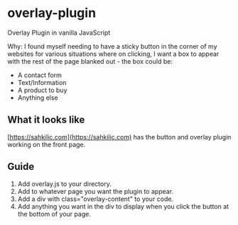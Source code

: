 # overlay-plugin

Overlay Plugin in vanilla JavaScript

Why: I found myself needing to have a sticky button in the corner of my websites for various situations where on clicking, I want a box to appear with the rest of the page blanked out - the box could be:

- A contact form
- Text/Information
- A product to buy
- Anything else

## What it looks like

[https://sahkilic.com](https://sahkilic.com) has the button and overlay plugin working on the front page.

## Guide

1. Add overlay.js to your directory.
2. Add <script src="overlay.js"></script> to whatever page you want the plugin to appear.
3. Add a div with class="overlay-content" to your code.
4. Add anything you want in the div to display when you click the button at the bottom of your page.
